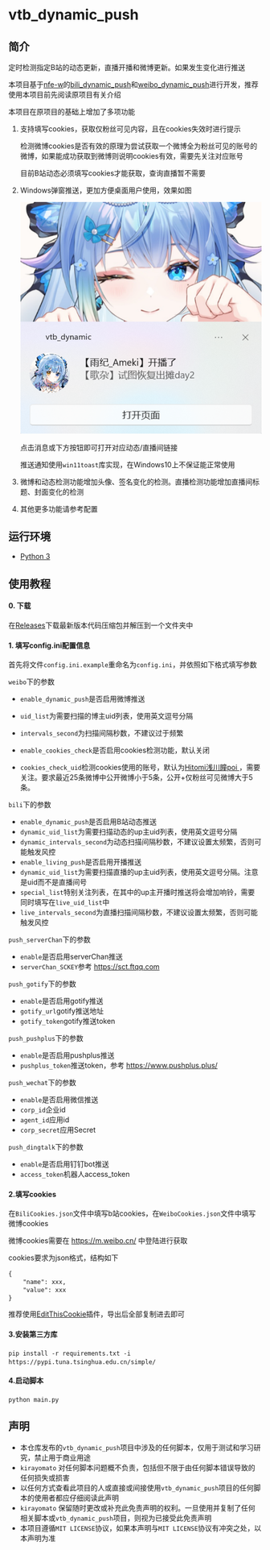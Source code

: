 # vtb_dynamic_push
## 简介

定时检测指定B站的动态更新，直播开播和微博更新。如果发生变化进行推送

本项目基于[nfe-w](https://github.com/nfe-w)的[bili_dynamic_push](https://github.com/nfe-w/bili_dynamic_push)和[weibo_dynamic_push](https://github.com/nfe-w/weibo_dynamic_push/)进行开发，推荐使用本项目前先阅读原项目有关介绍

本项目在原项目的基础上增加了多项功能

1. 支持填写cookies，获取仅粉丝可见内容，且在cookies失效时进行提示

    检测微博cookies是否有效的原理为尝试获取一个微博全为粉丝可见的账号的微博，如果能成功获取到微博则说明cookies有效，需要先关注对应账号

    目前B站动态必须填写cookies才能获取，查询直播暂不需要

2. Windows弹窗推送，更加方便桌面用户使用，效果如图

    ![推送示例](example.png)

    点击消息或下方按钮即可打开对应动态/直播间链接

    推送通知使用`win11toast`库实现，在Windows10上不保证能正常使用


3. 微博和动态检测功能增加头像、签名变化的检测。直播检测功能增加直播间标题、封面变化的检测

4. 其他更多功能请参考配置

## 运行环境

- [Python 3](https://www.python.org/)

## 使用教程

#### 0. 下载
在[Releases](https://github.com/kirayomato/vtb_dynamic_push/releases)下载最新版本代码压缩包并解压到一个文件夹中

#### 1. 填写config.ini配置信息
首先将文件`config.ini.example`重命名为`config.ini`，并依照如下格式填写参数

`weibo`下的参数
- `enable_dynamic_push`是否启用微博推送

- `uid_list`为需要扫描的博主uid列表，使用英文逗号分隔
- `intervals_second`为扫描间隔秒数，不建议过于频繁
- `enable_cookies_check`是否启用cookies检测功能，默认关闭
- `cookies_check_uid`检测cookies使用的账号，默认为[Hitomi浅川瞳poi
](https://weibo.com/u/1794972577)，需要关注。要求最近25条微博中公开微博小于5条，公开+仅粉丝可见微博大于5条。

`bili`下的参数
- `enable_dynamic_push`是否启用B站动态推送
- `dynamic_uid_list`为需要扫描动态的up主uid列表，使用英文逗号分隔
- `dynamic_intervals_second`为动态扫描间隔秒数，不建议设置太频繁，否则可能触发风控
- `enable_living_push`是否启用开播推送
- `dynamic_uid_list`为需要扫描直播的up主uid列表，使用英文逗号分隔。注意是uid而不是直播间号
- `special_list`特别关注列表，在其中的up主开播时推送将会增加响铃，需要同时填写在`live_uid_list`中
- `live_intervals_second`为直播扫描间隔秒数，不建议设置太频繁，否则可能触发风控

`push_serverChan`下的参数

- `enable`是否启用serverChan推送
- `serverChan_SCKEY`参考 https://sct.ftqq.com

`push_gotify`下的参数

- `enable`是否启用gotify推送
- `gotify_url`gotify推送地址
- `gotify_token`gotify推送token


`push_pushplus`下的参数

- `enable`是否启用pushplus推送
- `pushplus_token`推送token，参考 https://www.pushplus.plus/

`push_wechat`下的参数

- `enable`是否启用微信推送
- `corp_id`企业id
- `agent_id`应用id
- `corp_secret`应用Secret

`push_dingtalk`下的参数

- `enable`是否启用钉钉bot推送
- `access_token`机器人access_token

#### 2.填写cookies

在`BiliCookies.json`文件中填写b站cookies，在`WeiboCookies.json`文件中填写微博cookies

微博cookies需要在 https://m.weibo.cn/ 中登陆进行获取

cookies要求为json格式，结构如下
```
{
    "name": xxx,
    "value": xxx
}
```
推荐使用[EditThisCookie](https://chromewebstore.google.com/detail/editthiscookie/fngmhnnpilhplaeedifhccceomclgfbg)插件，导出后全部复制进去即可
#### 3.安装第三方库

`pip install -r requirements.txt -i https://pypi.tuna.tsinghua.edu.cn/simple/`

#### 4.启动脚本

`python main.py`

## 声明

- 本仓库发布的`vtb_dynamic_push`项目中涉及的任何脚本，仅用于测试和学习研究，禁止用于商业用途
- `kirayomato` 对任何脚本问题概不负责，包括但不限于由任何脚本错误导致的任何损失或损害
- 以任何方式查看此项目的人或直接或间接使用`vtb_dynamic_push`项目的任何脚本的使用者都应仔细阅读此声明
- `kirayomato` 保留随时更改或补充此免责声明的权利。一旦使用并复制了任何相关脚本或`vtb_dynamic_push`项目，则视为已接受此免责声明
- 本项目遵循`MIT LICENSE`协议，如果本声明与`MIT LICENSE`协议有冲突之处，以本声明为准

